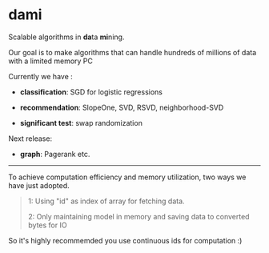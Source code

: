 
**dami**
========

Scalable algorithms in **da**ta **mi**ning.

Our goal is to make algorithms that can handle hundreds of millions of data with a limited memory PC 

Currently we have : 

- **classification**: 
SGD for logistic regressions
	
- **recommendation**:
    SlopeOne, SVD, RSVD, neighborhood-SVD
	
- **significant test**:
 swap randomization

Next release:

- **graph**:
    Pagerank etc.


----------
To achieve computation efficiency and memory utilization, two ways we have just adopted.
 
> 1: Using "id" as index of array for fetching data.
> 
> 2: Only maintaining model in memory and saving data to converted bytes for IO

So it's highly recommemded you use continuous ids for computation :)